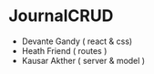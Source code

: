 # JournalCRUD
- Devante Gandy ( react & css)
- Heath Friend ( routes )
- Kausar Akther ( server & model )
